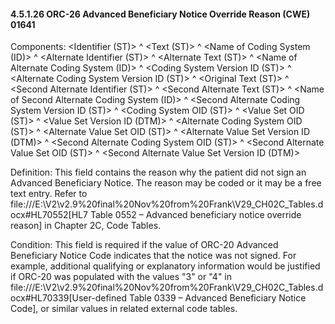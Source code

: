 #### 4.5.1.26 ORC-26 Advanced Beneficiary Notice Override Reason (CWE) 01641

Components: &lt;Identifier (ST)> ^ &lt;Text (ST)> ^ &lt;Name of Coding System (ID)> ^ &lt;Alternate Identifier (ST)> ^ &lt;Alternate Text (ST)> ^ &lt;Name of Alternate Coding System (ID)> ^ &lt;Coding System Version ID (ST)> ^ &lt;Alternate Coding System Version ID (ST)> ^ &lt;Original Text (ST)> ^ &lt;Second Alternate Identifier (ST)> ^ &lt;Second Alternate Text (ST)> ^ &lt;Name of Second Alternate Coding System (ID)> ^ &lt;Second Alternate Coding System Version ID (ST)> ^ &lt;Coding System OID (ST)> ^ &lt;Value Set OID (ST)> ^ &lt;Value Set Version ID (DTM)> ^ &lt;Alternate Coding System OID (ST)> ^ &lt;Alternate Value Set OID (ST)> ^ &lt;Alternate Value Set Version ID (DTM)> ^ &lt;Second Alternate Coding System OID (ST)> ^ &lt;Second Alternate Value Set OID (ST)> ^ &lt;Second Alternate Value Set Version ID (DTM)>

Definition: This field contains the reason why the patient did not sign an Advanced Beneficiary Notice. The reason may be coded or it may be a free text entry. Refer to file:///E:\V2\v2.9%20final%20Nov%20from%20Frank\V29_CH02C_Tables.docx#HL70552[HL7 Table 0552 – Advanced beneficiary notice override reason] in Chapter 2C, Code Tables.

Condition: This field is required if the value of ORC-20 Advanced Beneficiary Notice Code indicates that the notice was not signed. For example, additional qualifying or explanatory information would be justified if ORC-20 was populated with the values "3" or "4" in file:///E:\V2\v2.9%20final%20Nov%20from%20Frank\V29_CH02C_Tables.docx#HL70339[User-defined Table 0339 – Advanced Beneficiary Notice Code], or similar values in related external code tables.
